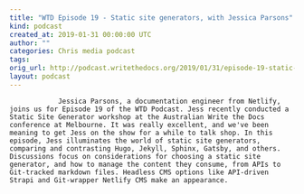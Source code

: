 ```yaml
---
title: "WTD Episode 19 - Static site generators, with Jessica Parsons"
kind: podcast
created_at: 2019-01-31 00:00:00 UTC
author: ""
categories: Chris media podcast
tags: 
orig_url: http://podcast.writethedocs.org/2019/01/31/episode-19-static-site-generator-tools-and-ecosystem/
layout: podcast
---
```


                Jessica Parsons, a documentation engineer from Netlify, joins us for Episode 19 of the WTD Podcast. Jess recently conducted a Static Site Generator workshop at the Australian Write the Docs conference at Melbourne. It was really excellent, and we've been meaning to get Jess on the show for a while to talk shop. In this episode, Jess illuminates the world of static site generators, comparing and contrasting Hugo, Jekyll, Sphinx, Gatsby, and others. Discussions focus on considerations for choosing a static site generator, and how to manage the content they consume, from APIs to Git-tracked markdown files. Headless CMS options like API-driven Strapi and Git-wrapper Netlify CMS make an appearance.
            